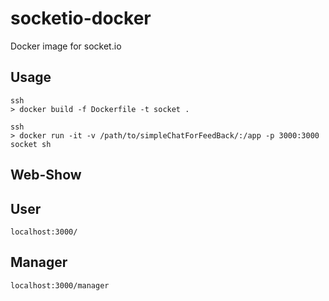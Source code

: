 # socketio-docker

Docker image for socket.io

## Usage
```
ssh
> docker build -f Dockerfile -t socket .
```

```
ssh
> docker run -it -v /path/to/simpleChatForFeedBack/:/app -p 3000:3000 socket sh
```

## Web-Show

## User
```
localhost:3000/
```

## Manager
```
localhost:3000/manager
```
